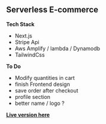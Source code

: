 ## Serverless E-commerce

**Tech Stack**

- Next.js
- Stripe Api
- Aws Amplify / lambda / Dynamodb
- TailwindCss

**To Do**

- Modify quantities in cart
- finish Frontend design
- save order after checkout
- profile section
- better name / logo ?

**[Live version here](https://main.d2s7duwh2clgsx.amplifyapp.com)**
